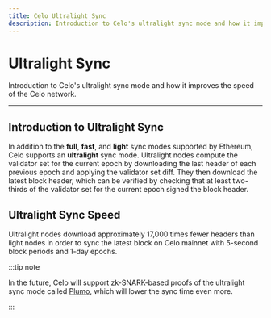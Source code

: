 ```yaml
---
title: Celo Ultralight Sync
description: Introduction to Celo's ultralight sync mode and how it improves the speed of the Celo network.
---
```


# Ultralight Sync

Introduction to Celo's ultralight sync mode and how it improves the speed of the Celo network.

___
## Introduction to Ultralight Sync

In addition to the **full**, **fast**, and **light** sync modes supported by Ethereum, Celo supports an **ultralight** sync mode. Ultralight nodes compute the validator set for the current epoch by downloading the last header of each previous epoch and applying the validator set diff. They then download the latest block header, which can be verified by checking that at least two-thirds of the validator set for the current epoch signed the block header. 

## Ultralight Sync Speed

Ultralight nodes download approximately 17,000 times fewer headers than light nodes in order to sync the latest block on Celo mainnet with 5-second block periods and 1-day epochs.

:::tip note

In the future, Celo will support zk-SNARK-based proofs of the ultralight sync mode called [Plumo](/protocol/plumo), which will lower the sync time even more.

:::